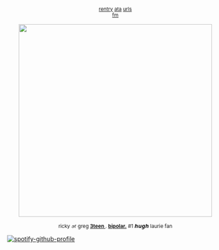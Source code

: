 
<p align="center" dir="auto">
<sub> <a href="https://rentry.co/rickypawss">rentry</a>  <a href="https://attajohn.atabook.org/">ata</a>  <a href="https://rentry.co/hidurlips">urls</a>
<br><a href="https://stats.fm/31emw27hdnz23bbvfx4humhc7cjq">fm</a><br>
</sub>


<p align="center">
  <img src="https://i.pinimg.com/originals/d7/6c/b9/d76cb9bfa290fb06641f76098b25a899.gif" width="450">
</p>  

<p align="center" dir="auto">
<sub> ricky ꪮr greg <b><ins>3teen </ins></b>. <b><ins>bipolar.</ins></b> #1 𝙝𝙪𝙜𝙝 laurie fan </sub>





[![spotify-github-profile](https://spotify-github-profile.kittinanx.com/api/view?uid=31emw27hdnz23bbvfx4humhc7cjq&cover_image=true&theme=novatorem&show_offline=false&background_color=000000&interchange=true&bar_color=000000&bar_color_cover=true)](https://github.com/kittinan/spotify-github-profile)
